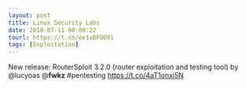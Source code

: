 ```yaml
---
layout: post
title: Linux Security Labs
date: 2018-07-11 00:00:22
tourl: https://t.co/ee1vBPOO91
tags: [Exploitation]
---
```

New release: RouterSploit 3.2.0 (router exploitation and testing tool) by @lucyoas @__fwkz__ #pentesting https://t.co/4aT1onxi5N